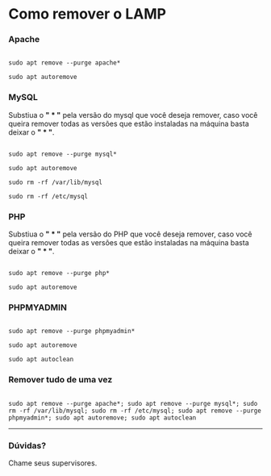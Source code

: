 # Como remover o LAMP

### Apache

```

sudo apt remove --purge apache*

sudo apt autoremove

```

### MySQL

Substiua o **" * "** pela versão do mysql que você deseja remover, caso você queira remover todas as versões que estão instaladas na máquina basta deixar o **" * "**.

```

sudo apt remove --purge mysql*

sudo apt autoremove

sudo rm -rf /var/lib/mysql

sudo rm -rf /etc/mysql

```

### PHP

Substiua o **" * "** pela versão do PHP que você deseja remover, caso você queira remover todas as versões que estão instaladas na máquina basta deixar o **" * "**.

```

sudo apt remove --purge php*

sudo apt autoremove

```

### PHPMYADMIN

```

sudo apt remove --purge phpmyadmin*

sudo apt autoremove

sudo apt autoclean

```

### Remover tudo de uma vez

```

sudo apt remove --purge apache*; sudo apt remove --purge mysql*; sudo rm -rf /var/lib/mysql; sudo rm -rf /etc/mysql; sudo apt remove --purge phpmyadmin*; sudo apt autoremove; sudo apt autoclean

```

<hr>

### Dúvidas?
Chame seus supervisores.